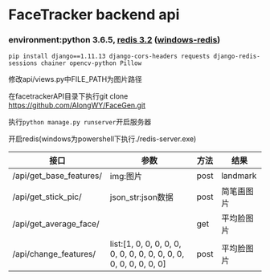 # FaceTracker backend api
### environment:python 3.6.5, [redis 3.2](https://redis.io/download) ([windows-redis](https://github.com/MicrosoftArchive/redis/releases))
`pip install django==1.11.13 django-cors-headers requests django-redis-sessions chainer opencv-python Pillow`

修改api/views.py中FILE_PATH为图片路径

在facetrackerAPI目录下执行git clone https://github.com/AlongWY/FaceGen.git

执行`python manage.py runserver`开启服务器

开启redis(windows为powershell下执行./redis-server.exe)


| 接口                    | 参数                | 方法 | 结果     |
| ----------------------- | -----------------  | ---- | -------- |
| /api/get_base_features/ | img:图片           | post | landmark |
| /api/get_stick_pic/     | json_str:json数据  | post | 简笔画图片|
| /api/get_average_face/  |                    | get  | 平均脸图片|
| /api/change_features/   | list:[1, 0, 0, 0, 0, 0, 0, 0, 0, 0, 0, 0, 0, 0, 0, 0, 0, 0, 0, 0] | post | 平均脸图片|
